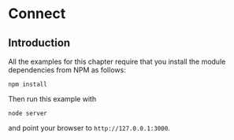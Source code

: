 
# Connect

## Introduction

All the examples for this chapter require that you install the module
dependencies from NPM as follows:

    npm install

Then run this example with

    node server

and point your browser to `http://127.0.0.1:3000`.

